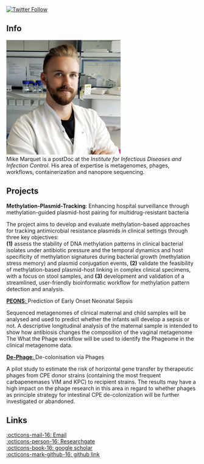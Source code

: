 [![Twitter Follow](https://img.shields.io/twitter/follow/mult1fractal.svg?style=social)](https://twitter.com/mult1fractal) 

## Info

![mike](images/mike.png)  
Mike Marquet is a postDoc at the *Institute for Infectious Diseases and Infection Control*. His area of expertise is metagenomes, phages, workflows, containerization and nanopore sequencing. 

## Projects


**Methylation-Plasmid-Tracking**:
Enhancing hospital surveillance through methylation-guided plasmid-host pairing for multidrug-resistant bacteria  

The project aims to develop and evaluate methylation-based approaches for tracking antimicrobial resistance plasmids in clinical settings through three key objectives:  
**(1)** assess the stability of DNA methylation patterns in clinical bacterial isolates under antibiotic pressure and the temporal dynamics and host specificity of methylation signatures during bacterial growth (methylation stress memory) and plasmid conjugation events,
**(2)** validate the feasibility of methylation-based plasmid-host linking in complex clinical specimens, with a focus on stool samples, and 
**(3)** development and validation of a streamlined, user-friendly bioinformatic workflow for methylation pattern detection and analysis.   


[**PEONS**: ](https://www.uniklinikum-jena.de/infektionsmedizin/Translationale+Forschung/Klinische+Studien/PEONS.html)
Prediction of Early Onset Neonatal Sepsis  

Sequenced metagenomes of clinical maternal and child samples  will be analysed and used to predict whether the infants will develop a sepsis or not. A descriptive longitudinal analysis of the maternal sample is intended to show how antibiosis changes the composition of the vaginal metagenome
The What the Phage workflow will be used to identify the Phageome in the clinical metagenome data.

[**De-Phage**: ](https://www.uniklinikum-jena.de/infektionsmedizin/Translationale+Forschung/Forschungs_+und+Entwicklungsprojekte/De_Phage.html)
De-colonisation via Phages  

A pilot study to estimate the risk of horizontal gene transfer by therapeutic phages from CPE donor strains (containing the most frequent carbapenemases VIM and KPC) to recipient strains. The results may have a high impact on the phage research in this area in regard to whether phages as principle strategy for intestinal CPE de-colonization will be further investigated or abandoned.

## Links
[:octicons-mail-16: Email](mailto:mike.marquet@med.uni-jena.de)  
[:octicons-person-16: Researchgate](https://www.researchgate.net/profile/Mike_Marquet)  
[:octicons-book-16: google scholar](https://scholar.google.com/citations?user=jEV4ddEAAAAJ&hl=en)  
[:octicons-mark-github-16: github link](https://github.com/mult1fractal)

